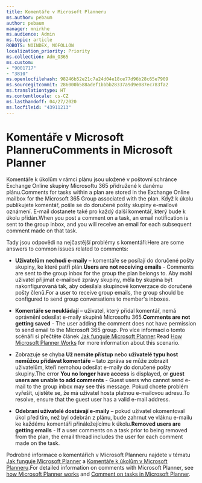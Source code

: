 ```yaml
---
title: Komentáře v Microsoft Planneru
ms.author: pebaum
author: pebaum
manager: mnirkhe
ms.audience: Admin
ms.topic: article
ROBOTS: NOINDEX, NOFOLLOW
localization_priority: Priority
ms.collection: Adm_O365
ms.custom:
- "9001717"
- "3810"
ms.openlocfilehash: 98246b52e21c7a24d04e18ce77d96b28c65e7909
ms.sourcegitcommit: 286000b588adef1bbbb28337a9d9e087ec783fa2
ms.translationtype: HT
ms.contentlocale: cs-CZ
ms.lasthandoff: 04/27/2020
ms.locfileid: "43911213"
---
```

# <a name="comments-in-microsoft-planner"></a><span data-ttu-id="02b16-102">Komentáře v Microsoft Planneru</span><span class="sxs-lookup"><span data-stu-id="02b16-102">Comments in Microsoft Planner</span></span>

<span data-ttu-id="02b16-103">Komentáře k úkolům v rámci plánu jsou uložené v poštovní schránce Exchange Online skupiny Microsoftu 365 přidružené k danému plánu.</span><span class="sxs-lookup"><span data-stu-id="02b16-103">Comments for tasks within a plan are stored in the Exchange Online mailbox for the Microsoft 365 Group associated with the plan.</span></span>  <span data-ttu-id="02b16-104">Když k úkolu publikujete komentář, pošle se do doručené pošty skupiny e-mailové oznámení. E-mail dostanete také pro každý další komentář, který bude k úkolu přidán.</span><span class="sxs-lookup"><span data-stu-id="02b16-104">When you post a comment on a task, an email notification is sent to the group inbox, and you will receive an email for each subsequent comment made on that task.</span></span>

<span data-ttu-id="02b16-105">Tady jsou odpovědi na nejčastější problémy s komentáři:</span><span class="sxs-lookup"><span data-stu-id="02b16-105">Here are some answers to common issues related to comments:</span></span>

- <span data-ttu-id="02b16-106">**Uživatelům nechodí e-maily** – komentáře se posílají do doručené pošty skupiny, ke které patří plán.</span><span class="sxs-lookup"><span data-stu-id="02b16-106">**Users are not receiving emails** - Comments are sent to the group inbox for the group the plan belongs to.</span></span> <span data-ttu-id="02b16-107">Aby mohl uživatel přijímat e-mailové zprávy skupiny, měla by skupina být nakonfigurovaná tak, aby odesílala skupinové konverzace do doručené pošty členů.</span><span class="sxs-lookup"><span data-stu-id="02b16-107">For a user to receive group emails, the group should be configured to send group conversations to member's inboxes.</span></span>

- <span data-ttu-id="02b16-108">**Komentáře se neukládají** – uživatel, který přidal komentář, nemá oprávnění odesílat e-maily skupině Microsoftu 365.</span><span class="sxs-lookup"><span data-stu-id="02b16-108">**Comments are not getting saved** -  The user adding the comment does not have permission to send email to the Microsoft 365 group.</span></span> <span data-ttu-id="02b16-109">Pro více informací o tomto scénáři si přečtěte článek [Jak funguje Microsoft Planner](https://techcommunity.microsoft.com/t5/planner-blog/how-microsoft-planner-works/ba-p/1214736).</span><span class="sxs-lookup"><span data-stu-id="02b16-109">Read [How Microsoft Planner Works](https://techcommunity.microsoft.com/t5/planner-blog/how-microsoft-planner-works/ba-p/1214736) for more information about this scenario.</span></span>

- <span data-ttu-id="02b16-110">Zobrazuje se chyba **Už nemáte přístup** nebo **uživatelé typu host nemůžou přidávat komentáře** – tato zpráva se může zobrazit uživatelům, kteří nemohou odesílat e-maily do doručené pošty skupiny.</span><span class="sxs-lookup"><span data-stu-id="02b16-110">The error **You no longer have access** is displayed, or **guest users are unable to add comments** - Guest users who cannot send e-mail to the group inbox may see this message.</span></span> <span data-ttu-id="02b16-111">Pokud chcete problém vyřešit, ujistěte se, že má uživatel hosta platnou e-mailovou adresu.</span><span class="sxs-lookup"><span data-stu-id="02b16-111">To resolve, ensure that the guest user has a valid e-mail address.</span></span>

- <span data-ttu-id="02b16-112">**Odebraní uživatelé dostávají e-maily** – pokud uživatel okomentoval úkol před tím, než byl odebrán z plánu, bude zahrnut ve vláknu e-mailu ke každému komentáři přináležejícímu k úkolu.</span><span class="sxs-lookup"><span data-stu-id="02b16-112">**Removed users are getting emails** -  If a user comments on a task prior to being removed from the plan, the email thread includes the user for each comment made on the task.</span></span>

<span data-ttu-id="02b16-113">Podrobné informace o komentářích v Microsoft Planneru najdete v tématu [Jak funguje Microsoft Planner](https://techcommunity.microsoft.com/t5/planner-blog/how-microsoft-planner-works/ba-p/1214736) a [Komentáře k úkolům v Microsoft Planneru](https://support.microsoft.com/office/comment-on-tasks-in-microsoft-planner-fd4aedde-7785-4cd0-96ee-122fbc9140e1).</span><span class="sxs-lookup"><span data-stu-id="02b16-113">For detailed information on comments with Microsoft Planner, see [how Microsoft Planner works](https://techcommunity.microsoft.com/t5/planner-blog/how-microsoft-planner-works/ba-p/1214736) and [Comment on tasks in Microsoft Planner](https://support.microsoft.com/office/comment-on-tasks-in-microsoft-planner-fd4aedde-7785-4cd0-96ee-122fbc9140e1).</span></span>

